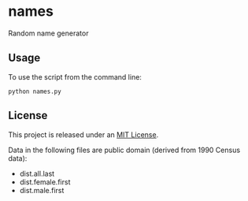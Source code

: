 names
=====

Random name generator


Usage
-----

To use the script from the command line:

    python names.py


License
-------
This project is released under an [MIT License][].

Data in the following files are public domain (derived from 1990 Census data):

* dist.all.last
* dist.female.first
* dist.male.first

[mit license]: http://th.mit-license.org/2013
